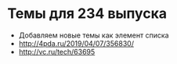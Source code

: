 # Темы для 234 выпуска
- Добавляем новые темы как элемент списка
- http://4pda.ru/2019/04/07/356830/
- http://vc.ru/tech/63695
